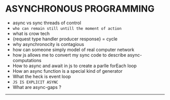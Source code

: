 # ASYNCHRONOUS PROGRAMMING

- async vs sync threads of control
- ``` who can remain still untill the moment of action ```
- what is crow tech
- {request type handler producer response} = cycle
- why asynchronocity is contagious
- how can someone simply model of real computer network
- how js allows me to convert my sync code to describe async-computations
- How to async and await in js to create a parlle forEach loop
- How an async function is a special kind of generator
- What the heck is event loop
- ``` JS IS EXPLICIT ASYNC ```
- What are async-gaps ?
__________________________________________
